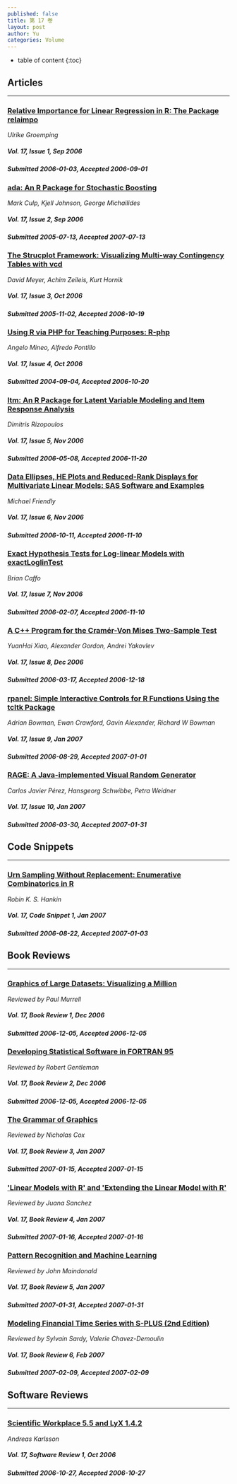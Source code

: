 ```yaml
---
published: false
title: 第 17 卷
layout: post
author: Yu
categories: Volume
---
```


* table of content
{:toc}

## Articles

***

### [Relative Importance for Linear Regression in R: The Package relaimpo](/jstatsoft/v17/i01.html)

*Ulrike Groemping*

##### Vol. 17, Issue 1, Sep 2006

##### Submitted 2006-01-03, Accepted 2006-09-01

### [ada: An R Package for Stochastic Boosting](/jstatsoft/v17/i02.html)

*Mark Culp, Kjell Johnson, George Michailides*

##### Vol. 17, Issue 2, Sep 2006

##### Submitted 2005-07-13, Accepted 2007-07-13

### [The Strucplot Framework: Visualizing Multi-way Contingency Tables with vcd](/jstatsoft/v17/i03.html)

*David Meyer, Achim Zeileis, Kurt Hornik*

##### Vol. 17, Issue 3, Oct 2006

##### Submitted 2005-11-02, Accepted 2006-10-19

### [Using R via PHP for Teaching Purposes: R-php](/jstatsoft/v17/i04.html)

*Angelo Mineo, Alfredo Pontillo*

##### Vol. 17, Issue 4, Oct 2006

##### Submitted 2004-09-04, Accepted 2006-10-20

### [ltm: An R Package for Latent Variable Modeling and Item Response Analysis](/jstatsoft/v17/i05.html)

*Dimitris Rizopoulos*

##### Vol. 17, Issue 5, Nov 2006

##### Submitted 2006-05-08, Accepted 2006-11-20

### [Data Ellipses, HE Plots and Reduced-Rank Displays for Multivariate Linear Models: SAS Software and Examples](/jstatsoft/v17/i06.html)

*Michael Friendly*

##### Vol. 17, Issue 6, Nov 2006

##### Submitted 2006-10-11, Accepted 2006-11-10

### [Exact Hypothesis Tests for Log-linear Models with exactLoglinTest](/jstatsoft/v17/i07.html)

*Brian Caffo*

##### Vol. 17, Issue 7, Nov 2006

##### Submitted 2006-02-07, Accepted 2006-11-10

### [A C++ Program for the Cramér-Von Mises Two-Sample Test](/jstatsoft/v17/i08.html)

*YuanHai Xiao, Alexander Gordon, Andrei Yakovlev*

##### Vol. 17, Issue 8, Dec 2006

##### Submitted 2006-03-17, Accepted 2006-12-18

### [rpanel: Simple Interactive Controls for R Functions Using the tcltk Package](/jstatsoft/v17/i09.html)

*Adrian Bowman, Ewan Crawford, Gavin Alexander, Richard W Bowman*

##### Vol. 17, Issue 9, Jan 2007

##### Submitted 2006-08-29, Accepted 2007-01-01

### [RAGE: A Java-implemented Visual Random Generator](/jstatsoft/v17/i10.html)

*Carlos Javier  Pérez, Hansgeorg Schwibbe, Petra Weidner*

##### Vol. 17, Issue 10, Jan 2007

##### Submitted 2006-03-30, Accepted 2007-01-31

## Code Snippets

***

### [Urn Sampling Without Replacement: Enumerative Combinatorics in R](/jstatsoft/v17/c01.html)

*Robin K. S. Hankin*

##### Vol. 17, Code Snippet 1, Jan 2007

##### Submitted 2006-08-22, Accepted 2007-01-03

## Book Reviews

***

### [Graphics of Large Datasets: Visualizing a Million](/jstatsoft/v17/b01.html)

*Reviewed by Paul Murrell*

##### Vol. 17, Book Review 1, Dec 2006

##### Submitted 2006-12-05, Accepted 2006-12-05

### [Developing Statistical Software in FORTRAN 95](/jstatsoft/v17/b02.html)

*Reviewed by Robert Gentleman*

##### Vol. 17, Book Review 2, Dec 2006

##### Submitted 2006-12-05, Accepted 2006-12-05

### [The Grammar of Graphics](/jstatsoft/v17/b03.html)

*Reviewed by Nicholas Cox*

##### Vol. 17, Book Review 3, Jan 2007

##### Submitted 2007-01-15, Accepted 2007-01-15

### ['Linear Models with R' and 'Extending the Linear Model with R'](/jstatsoft/v17/b04.html)

*Reviewed by Juana Sanchez*

##### Vol. 17, Book Review 4, Jan 2007

##### Submitted 2007-01-16, Accepted 2007-01-16

### [Pattern Recognition and Machine Learning](/jstatsoft/v17/b05.html)

*Reviewed by John Maindonald*

##### Vol. 17, Book Review 5, Jan 2007

##### Submitted 2007-01-31, Accepted 2007-01-31

### [Modeling Financial Time Series with S-PLUS (2nd Edition)](/jstatsoft/v17/b06.html)

*Reviewed by Sylvain Sardy, Valerie Chavez-Demoulin*

##### Vol. 17, Book Review 6, Feb 2007

##### Submitted 2007-02-09, Accepted 2007-02-09

## Software Reviews

***

### [Scientific Workplace 5.5 and LyX 1.4.2](/jstatsoft/v17/s01.html)

*Andreas Karlsson*

##### Vol. 17, Software Review 1, Oct 2006

##### Submitted 2006-10-27, Accepted 2006-10-27

